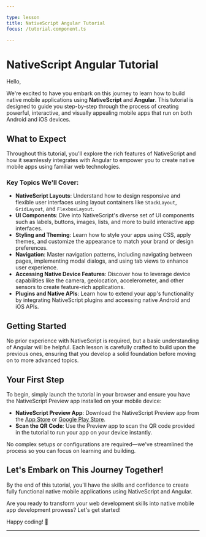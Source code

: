 ```yaml
---

type: lesson  
title: NativeScript Angular Tutorial  
focus: /tutorial.component.ts  

---
```


# NativeScript Angular Tutorial

Hello,

We're excited to have you embark on this journey to learn how to build native mobile applications using **NativeScript** and **Angular**. This tutorial is designed to guide you step-by-step through the process of creating powerful, interactive, and visually appealing mobile apps that run on both Android and iOS devices.

## What to Expect

Throughout this tutorial, you'll explore the rich features of NativeScript and how it seamlessly integrates with Angular to empower you to create native mobile apps using familiar web technologies.

### Key Topics We'll Cover:

- **NativeScript Layouts**: Understand how to design responsive and flexible user interfaces using layout containers like `StackLayout`, `GridLayout`, and `FlexboxLayout`.
- **UI Components**: Dive into NativeScript's diverse set of UI components such as labels, buttons, images, lists, and more to build interactive app interfaces.
- **Styling and Theming**: Learn how to style your apps using CSS, apply themes, and customize the appearance to match your brand or design preferences.
- **Navigation**: Master navigation patterns, including navigating between pages, implementing modal dialogs, and using tab views to enhance user experience.
- **Accessing Native Device Features**: Discover how to leverage device capabilities like the camera, geolocation, accelerometer, and other sensors to create feature-rich applications.
- **Plugins and Native APIs**: Learn how to extend your app's functionality by integrating NativeScript plugins and accessing native Android and iOS APIs.

## Getting Started

No prior experience with NativeScript is required, but a basic understanding of Angular will be helpful. Each lesson is carefully crafted to build upon the previous ones, ensuring that you develop a solid foundation before moving on to more advanced topics.

## Your First Step

To begin, simply launch the tutorial in your browser and ensure you have the NativeScript Preview app installed on your mobile device:

- **NativeScript Preview App**: Download the NativeScript Preview app from the [App Store](https://apps.apple.com/us/app/nativescript-preview/id1264484702) or [Google Play Store](https://play.google.com/store/apps/details?id=org.nativescript.preview.android).
- **Scan the QR Code**: Use the Preview app to scan the QR code provided in the tutorial to run your app on your device instantly.

No complex setups or configurations are required—we've streamlined the process so you can focus on learning and building.

## Let's Embark on This Journey Together!

By the end of this tutorial, you'll have the skills and confidence to create fully functional native mobile applications using NativeScript and Angular.

Are you ready to transform your web development skills into native mobile app development prowess? Let's get started!

Happy coding! 🎉

---
